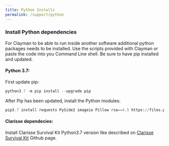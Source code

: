 ```yaml
---
title: Python Installs
permalink: /support/python
---
```


### Install Python dependencies

For Clayman to be able to run inside another software additional python packages needs to be installed. 
Use the scripts provided with Clayman or paste the code into you Command Line shell. Be sure to have pip installed and updated.


#### Python 3.7:
First update pip:

```python
python3.7 -m pip install --upgrade pip
```


After Pip has been updated, install the Python modules:

```python
pip3.7 install requests PySide2 imageio Pillow rsa==4.5 https://files.pythonhosted.org/packages/46/be/4e6d6e89c3239108709bd4bcbe95777c715510023c8d394bdffebf4596fc/colorgram.py-1.2.0-py2.py3-none-any.whl
```


#### Clarisse dependecies:

Install Clarisse Survival Kit Python3.7 version like described on <a href="https://github.com/aydinyanik/clarisse_survival_kit" target="_blank"> Clarisse Survival Kit</a>  Github page.
